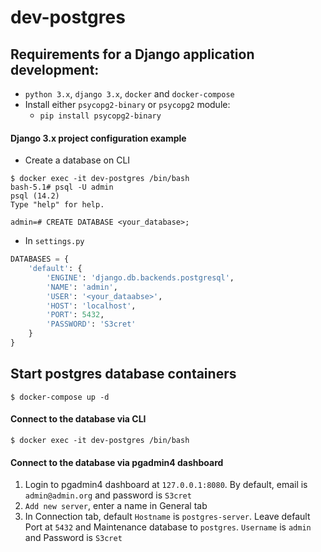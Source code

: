 # dev-postgres

## Requirements for a Django application development:
- `python 3.x`, `django 3.x`, `docker` and `docker-compose`
- Install either `psycopg2-binary` or `psycopg2` module:
  - `pip install psycopg2-binary`

#### Django 3.x project configuration example

- Create a database on CLI
```
$ docker exec -it dev-postgres /bin/bash
bash-5.1# psql -U admin
psql (14.2)
Type "help" for help.

admin=# CREATE DATABASE <your_database>;
```

- In `settings.py`
```python
DATABASES = {
    'default': {
        'ENGINE': 'django.db.backends.postgresql',
        'NAME': 'admin',
        'USER': '<your_dataabse>',
        'HOST': 'localhost',
        'PORT': 5432,
        'PASSWORD': 'S3cret'
    }
}
```

## Start postgres database containers

```
$ docker-compose up -d
```

#### Connect to the database via CLI

```
$ docker exec -it dev-postgres /bin/bash
```

#### Connect to the database via pgadmin4 dashboard

1. Login to pgadmin4 dashboard at `127.0.0.1:8080`. By default, email is `admin@admin.org` and password is `S3cret`
2. `Add new server`, enter a name in General tab
3. In Connection tab, default `Hostname` is `postgres-server`. Leave default Port at `5432` and Maintenance database to `postgres`. `Username` is `admin` and Password is `S3cret`
